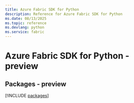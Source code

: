 ```yaml
---
title: Azure Fabric SDK for Python
description: Reference for Azure Fabric SDK for Python
ms.date: 08/13/2025
ms.topic: reference
ms.devlang: python
ms.service: fabric
---
```

# Azure Fabric SDK for Python - preview
## Packages - preview
[!INCLUDE [packages](fabric-index.md)]